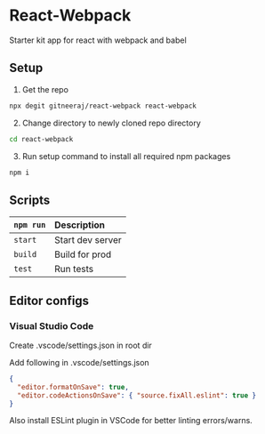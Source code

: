 # React-Webpack

Starter kit app for react with webpack and babel

## Setup

1. Get the repo

```bash
npx degit gitneeraj/react-webpack react-webpack
```

2. Change directory to newly cloned repo directory

```bash
cd react-webpack
```

3. Run setup command to install all required npm packages

```bash
npm i
```

## Scripts

| `npm run` | Description      |
| :-------- | :--------------- |
| `start`   | Start dev server |
| `build`   | Build for prod   |
| `test`    | Run tests        |

## Editor configs

### Visual Studio Code

Create .vscode/settings.json in root dir

Add following in .vscode/settings.json

```json
{
  "editor.formatOnSave": true,
  "editor.codeActionsOnSave": { "source.fixAll.eslint": true }
}
```

Also install ESLint plugin in VSCode for better linting errors/warns.

